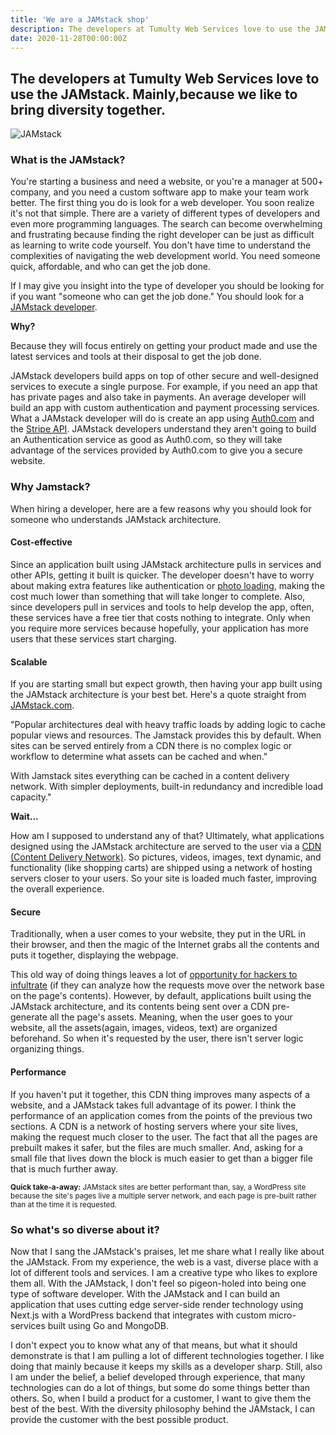 ```yaml
---
title: 'We are a JAMstack shop'
description: The developers at Tumulty Web Services love to use the JAMstack.
date: 2020-11-28T00:00:00Z
---
```


## The developers at Tumulty Web Services love to use the JAMstack. Mainly,because we like to bring diversity together.

![JAMstack](https://res.cloudinary.com/cloudinary-marketing/image/upload/c_fill,w_770/dpr_1.0,f_auto,fl_lossy,q_auto/v1/Web_Assets/blog/JAMstack-Delivers-v1.png)

### What is the JAMstack?

You're starting a business and need a website, or you're a manager at 500+ company, and you need a custom software app to make your team work better. The first thing you do is look for a web developer. You soon realize it's not that simple. There are a variety of different types of developers and even more programming languages. The search can become overwhelming and frustrating because finding the right developer can be just as difficult as learning to write code yourself. You don't have time to understand the complexities of navigating the web development world. You need someone quick, affordable, and who can get the job done.

If I may give you insight into the type of developer you should be looking for if you want "someone who can get the job done." You should look for a [JAMstack developer](https://jamstack.wtf/).

**Why?**

Because they will focus entirely on getting your product made and use the latest services and tools at their disposal to get the job done. 

JAMstack developers build apps on top of other secure and well-designed services to execute a single purpose. For example, if you need an app that has private pages and also take in payments. An average developer will build an app with custom authentication and payment processing services. What a JAMstack developer will do is create an app using [Auth0.com](https://auth0.com/) and the [Stripe API](https://stripe.com/). JAMstack developers understand they aren't going to build an Authentication service as good as Auth0.com, so they will take advantage of the services provided by Auth0.com to give you a secure website.

### Why Jamstack?

When hiring a developer, here are a few reasons why you should look for someone who understands JAMstack architecture.

#### Cost-effective

Since an application built using JAMstack architecture pulls in services and other APIs, getting it built is quicker. The developer doesn't have to worry about making extra features like authentication or [photo loading](http://cloudinary.com/), making the cost much lower than something that will take longer to complete. Also, since developers pull in services and tools to help develop the app, often, these services have a free tier that costs nothing to integrate. Only when you require more services because hopefully, your application has more users that these services start charging.

#### Scalable

If you are starting small but expect growth, then having your app built using the JAMstack architecture is your best bet. Here's a quote straight from [JAMstack.com](https://jamstack.org/why-jamstack/).

"Popular architectures deal with heavy traffic loads by adding logic to cache popular views and resources. The Jamstack provides this by default. When sites can be served entirely from a CDN there is no complex logic or workflow to determine what assets can be cached and when."

With Jamstack sites everything can be cached in a content delivery network. With simpler deployments, built-in redundancy and incredible load capacity."

**Wait...**

How am I supposed to understand any of that? Ultimately, what applications designed using the JAMstack architecture are served to the user via a [CDN (Content Delivery Network)](https://www.cloudflare.com/learning/cdn/what-is-a-cdn/). So pictures, videos, images, text dynamic, and functionality (like shopping carts) are shipped using a network of hosting servers closer to your users. So your site is loaded much faster, improving the overall experience.

#### Secure

Traditionally, when a user comes to your website, they put in the URL in their browser, and then the magic of the Internet grabs all the contents and puts it together, displaying the webpage. 

This old way of doing things leaves a lot of [opportunity for hackers to infultrate](https://owasp.org/www-community/attacks/xss/) (if they can analyze how the requests move over the network base on the page's contents). However, by default, applications built using the JAMstack architecture, and its contents being sent over a CDN pre-generate all the page's assets. Meaning, when the user goes to your website, all the assets(again, images, videos, text) are organized beforehand. So when it's requested by the user, there isn't server logic organizing things. 

#### Performance

If you haven't put it together, this CDN thing improves many aspects of a website, and a JAMstack takes full advantage of its power. I think the performance of an application comes from the points of the previous two sections. A CDN is a network of hosting servers where your site lives, making the request much closer to the user. The fact that all the pages are prebuilt makes it safer, but the files are much smaller. And, asking for a small file that lives down the block is much easier to get than a bigger file that is much further away. 

<sup>**Quick take-a-away:** JAMstack sites are better performant than, say, a WordPress site because the site's pages live a multiple server network, and each page is pre-built rather than at the time it is requested.</sup>

### So what's so diverse about it?

Now that I sang the JAMstack's praises, let me share what I really like about the JAMstack. From my experience, the web is a vast, diverse place with a lot of different tools and services. I am a creative type who likes to explore them all. With the JAMstack, I don't feel so pigeon-holed into being one type of software developer. With the JAMstack and I can build an application that uses cutting edge server-side render technology using Next.js with a WordPress backend that integrates with custom micro-services built using Go and MongoDB.

I don't expect you to know what any of that means, but what it should demonstrate is that I am pulling a lot of different technologies together. I like doing that mainly because it keeps my skills as a developer sharp. Still, also I am under the belief, a belief developed through experience, that many technologies can do a lot of things, but some do some things better than others. So, when I build a product for a customer, I want to give them the best of the best. With the diversity philosophy behind the JAMstack, I can provide the customer with the best possible product. 